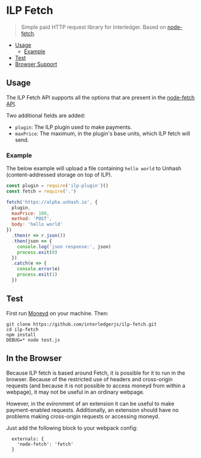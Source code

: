 # ILP Fetch
> Simple paid HTTP request library for Interledger. Based on [node-fetch](https://www.npmjs.com/package/node-fetch).

- [Usage](#usage)
  - [Example](#example)
- [Test](#test)
- [Browser Support](#in-the-browser)

## Usage

The ILP Fetch API supports all the options that are present in the [node-fetch
API](https://github.com/bitinn/node-fetch#api).

Two additional fields are added:

- `plugin`: The ILP plugin used to make payments.
- `maxPrice`: The maximum, in the plugin's base units, which ILP fetch will send.

### Example

The below example will upload a file containing `hello world` to Unhash
(content-addressed storage on top of ILP).

```js
const plugin = require('ilp-plugin')()
const fetch = require('.')

fetch('https://alpha.unhash.io', {
  plugin,
  maxPrice: 100,
  method: 'POST',
  body: 'hello world'
})
  .then(r => r.json())
  .then(json => {
    console.log('json response:', json)
    process.exit(0)
  })
  .catch(e => {
    console.error(e)
    process.exit(1)
  })
```

## Test

First run [Moneyd](https://github.com/sharafian/moneyd) on your machine. Then:

```
git clone https://github.com/interledgerjs/ilp-fetch.git
cd ilp-fetch
npm install
DEBUG=* node test.js
```

## In the Browser

Because ILP fetch is based around Fetch, it is possible for it to run in the
browser. Because of the restricted use of headers and cross-origin requests
(and because it is not possible to access moneyd from within a webpage), it may
not be useful in an ordinary webpage.

However, in the evironment of an extension it can be useful to make
payment-enabled requests. Additionally, an extension should have no problems
making cross-origin requests or accessing moneyd.

Just add the following block to your webpack config:

```
  externals: {
    'node-fetch': 'fetch'
  }
```
